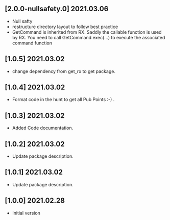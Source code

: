 ## [2.0.0-nullsafety.0] 2021.03.06

* Null safty
* restructure directory layout to follow best practice
* GetCommand is inherited from RX. Saddly the callable function is used by RX. You need to call GetCommand.exec(...) to execute the associated command function
  
## [1.0.5] 2021.03.02

* change dependency from get_rx to get package.
  
## [1.0.4] 2021.03.02

* Format code in the hunt to get all Pub Points :-) .
  
## [1.0.3] 2021.03.02

* Added Code documentation.
  
## [1.0.2] 2021.03.02

* Update package description.

## [1.0.1] 2021.03.02

* Update package description.

## [1.0.0] 2021.02.28

* Initial version
